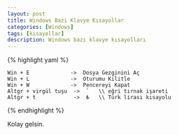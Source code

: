 ```yaml
---
layout: post
title: Windows Bazı Klavye Kısayollar
categories: [Windows]
tags: [kısayollar]
description: Windows bazı klavye kısayolları
---
```


{% highlight yaml %}

    Win + E             ->  Dosya Gezginini Aç
    Win + L             ->  Oturumu Kilitle
    Win + W             ->  Pencereyi Kapat
    Altgr + virgül tuşu  ->  `   \\ eğri tırnak işareti
    Altgr + t            ->  ₺   \\ Türk lirası kısayolu

{% endhighlight %}



Kolay gelsin.

